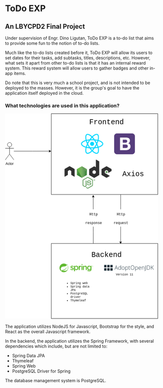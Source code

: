 # ToDo EXP 
## An LBYCPD2 Final Project 

Under supervision of Engr. Dino Ligutan, ToDo EXP is a to-do list that aims to provide some fun
to the notion of to-do lists. 

Much like the to-do lists created before it, ToDo EXP will allow its users to set dates for their tasks, add
subtasks, titles, descriptions, etc. However, what sets it apart from other to-do lists is that it has an internal
reward system. This reward system will allow users to gather badges and other in-app items.

Do note that this is very much a school project, and is not intended to be deployed to the masses. However,
it is the group's goal to have the application itself deployed in the cloud.

### What technologies are used in this application?
<img src="technologyStack.png">

The application utilizes NodeJS for Javascript, Bootstrap for the style, and React as the overall Javascript framework.

In the backend, the application utilizes the Spring Framework, with several dependencies which include, but are not limited to:

- Spring Data JPA
- Thymeleaf
- Spring Web
- PostgreSQL Driver for Spring

The database management system is PostgreSQL. 
